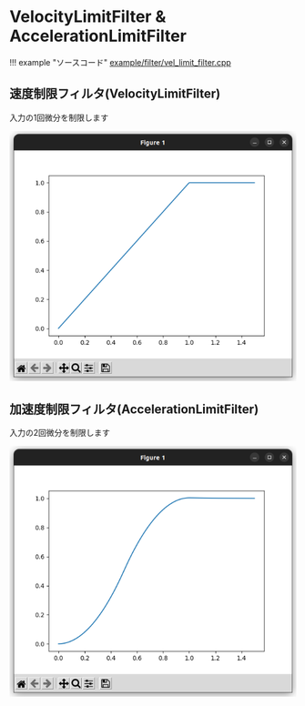 # VelocityLimitFilter & AccelerationLimitFilter

!!! example "ソースコード"
    [example/filter/vel_limit_filter.cpp](https://github.com/Kotakku/cpp_robotics/blob/develop/example/filter/vel_limit_filter.cpp)

## 速度制限フィルタ(VelocityLimitFilter)
入力の1回微分を制限します

![title](../fig/vel_limit.png)

## 加速度制限フィルタ(AccelerationLimitFilter)
入力の2回微分を制限します

![title](../fig/acc_limit.png)
